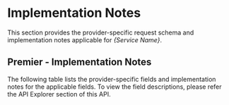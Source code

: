 # Implementation Notes 

This section provides the provider-specific request schema and implementation notes applicable for *{Service Name}*.


<!--
type: tab
titles: Premier
-->

## Premier - Implementation Notes

 The following table lists the provider-specific fields and implementation notes for the applicable fields. To view the field descriptions, please refer the API Explorer section of this API.


 <!-- type: tab-end -->
